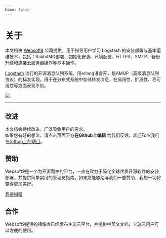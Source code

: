 ```yaml
---
home: false
---
```


# 关于

本文档由 [Websoft9](https://www.websoft9.com/) 公司提供，用于指导用户学习 Logstash 的安装部署与基本运维技术，包括：RabbitMQ部署、初始化安装、环境配置、HTTPS、SMTP、备份升级和连接云服务器操作等基本操作。

[Logstash](https://www.logstash.com) 流行的开源消息队列系统，用erlang语言开，是AMQP（高级消息队列协议）的标准实现。用于在分布式系统中存储转发消息，在易用性、扩展性、高可用性等方面表现不俗。

![](https://libs.websoft9.com/Websoft9/DocsPicture/zh/logstash/logstash-gui-websoft9.png)

---

## 改进

本文档会持续改进，广泛吸收用户的需求。  
如果您有好的想法，请点击页面下方**在Github上编辑** 给我们反馈，欢迎Fork我们在[Github上的项目](https://github.com/Websoft9/ansible-logstash)。

## 赞助

Websoft9是一个为开源而生的平台，一直在致力于简化全球优质开源软件的安装部署，并提供简单实用的管理员指南。如果您能够给与我们一些赞助，我想一切将变得更加美好。  

[我要捐赠](https://www.websoft9.com/aboutus/donate)

## 合作

Websoft9提供的镜像库已经发布主流云平台，并提供中英文文档，全球云用户可以方便的使用。  
